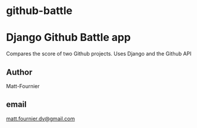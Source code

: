 # github-battle
Django Github Battle app
=============
Compares the score of two Github projects.
Uses Django and the Github API

Author
------
Matt-Fournier

email
-----
matt.fournier.dv@gmail.com
